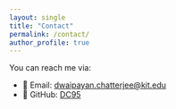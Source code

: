 ```yaml
---
layout: single
title: "Contact"
permalink: /contact/
author_profile: true
---
```


You can reach me via:

- 📧 Email: dwaipayan.chatterjee@kit.edu  
- 🧪 GitHub: [DC95](https://github.com/DC95)  
